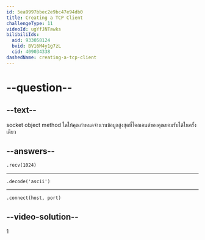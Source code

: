```yaml
---
id: 5ea9997bbec2e9bc47e94db0
title: Creating a TCP Client
challengeType: 11
videoId: ugYfJNTawks
bilibiliIds:
  aid: 933058124
  bvid: BV16M4y1g7zL
  cid: 409034338
dashedName: creating-a-tcp-client
---
```


# --question--

## --text--

socket object method ใดให้คุณกำหนดจำนวนข้อมูลสูงสุดที่ไคลเอนต์ของคุณยอมรับได้ในครั้งเดียว

## --answers--

`.recv(1024)`

---

`.decode('ascii')`

---

`.connect(host, port)`

## --video-solution--

1

